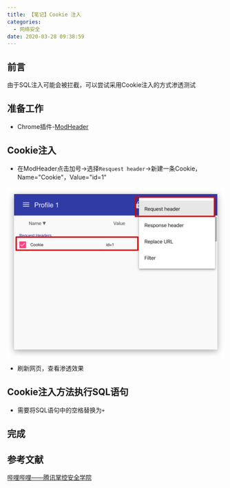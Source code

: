 ```yaml
---
title: 【笔记】Cookie 注入
categories:
  - 网络安全
date: 2020-03-28 09:38:59
---
```


## 前言

由于SQL注入可能会被拦截，可以尝试采用Cookie注入的方式渗透测试

<!-- more -->

## 准备工作

- Chrome插件-[ModHeader](https://chrome.google.com/webstore/detail/modheader/idgpnmonknjnojddfkpgkljpfnnfcklj)

## Cookie注入

- 在ModHeader点击加号->选择`Resquest header`->新建一条Cookie，Name="Cookie"，Value="id=1"

![01.png](/images/20200328093859/01.png)

- 刷新网页，查看渗透效果

## Cookie注入方法执行SQL语句

- 需要将SQL语句中的空格替换为`+`

## 完成

## 参考文献

[哔哩哔哩——腾讯掌控安全学院](https://www.bilibili.com/video/BV1qt41157pF)

